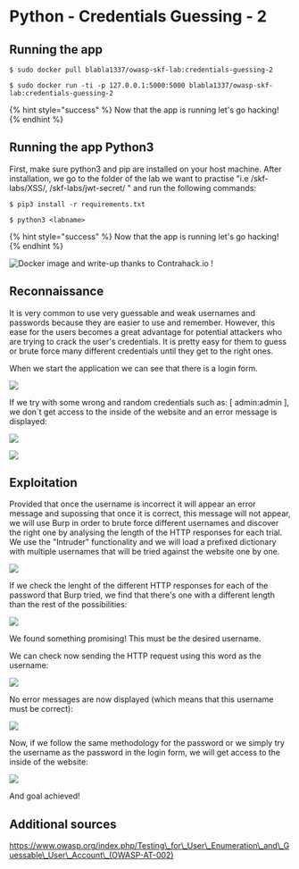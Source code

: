 # Python - Credentials Guessing - 2

## Running the app

```
$ sudo docker pull blabla1337/owasp-skf-lab:credentials-guessing-2
```

```
$ sudo docker run -ti -p 127.0.0.1:5000:5000 blabla1337/owasp-skf-lab:credentials-guessing-2
```

{% hint style="success" %}
Now that the app is running let's go hacking!
{% endhint %}

## Running the app Python3

First, make sure python3 and pip are installed on your host machine. After installation, we go to the folder of the lab we want to practise "i.e /skf-labs/XSS/, /skf-labs/jwt-secret/ " and run the following commands:

```
$ pip3 install -r requirements.txt
```

```
$ python3 <labname>
```

{% hint style="success" %}
Now that the app is running let's go hacking!
{% endhint %}

![Docker image and write-up thanks to Contrahack.io !](<../../.gitbook/assets/ing\_primary\_logo (2).png>)

## Reconnaissance

It is very common to use very guessable and weak usernames and passwords because they are easier to use and remember. However, this ease for the users becomes a great advantage for potential attackers who are trying to crack the user's credentials. It is pretty easy for them to guess or brute force many different credentials until they get to the right ones.

When we start the application we can see that there is a login form.

![](../../.gitbook/assets/cred-guessing-20.png)

If we try with some wrong and random credentials such as: \[ admin:admin ], we don\`t get access to the inside of the website and an error message is displayed:

![](../../.gitbook/assets/cred-guessing-21.png)

![](../../.gitbook/assets/cred-guessing-22.png)

## Exploitation

Provided that once the username is incorrect it will appear an error message and supossing that once it is correct, this message will not appear, we will use Burp in order to brute force different usernames and discover the right one by analysing the length of the HTTP responses for each trial. We use the "Intruder" functionality and we will load a prefixed dictionary with multiple usernames that will be tried against the website one by one.

![](../../.gitbook/assets/cred-guessing-23.png)

If we check the lenght of the different HTTP responses for each of the password that Burp tried, we find that there's one with a different length than the rest of the possibilities:

![](../../.gitbook/assets/cred-guessing-24.png)

We found something promising! This must be the desired username.

We can check now sending the HTTP request using this word as the username:

![](../../.gitbook/assets/cred-guessing-25.png)

No error messages are now displayed (which means that this username must be correct):

![](../../.gitbook/assets/cred-guessing-26.png)

Now, if we follow the same methodology for the password or we simply try the username as the password in the login form, we will get access to the inside of the website:

![](../../.gitbook/assets/cred-guessing-27.png)

And goal achieved!

## Additional sources

https://www.owasp.org/index.php/Testing\_for\_User\_Enumeration\_and\_Guessable\_User\_Account\_(OWASP-AT-002)
